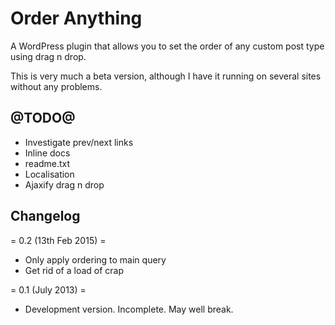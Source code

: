 # Order Anything

A WordPress plugin that allows you to set the order of any custom post type using drag n drop.

This is very much a beta version, although I have it running on several sites without any problems.

## @TODO@

* Investigate prev/next links
* Inline docs
* readme.txt
* Localisation
* Ajaxify drag n drop

## Changelog

= 0.2 (13th Feb 2015) =
* Only apply ordering to main query
* Get rid of a load of crap

= 0.1 (July 2013) =
* Development version. Incomplete. May well break.